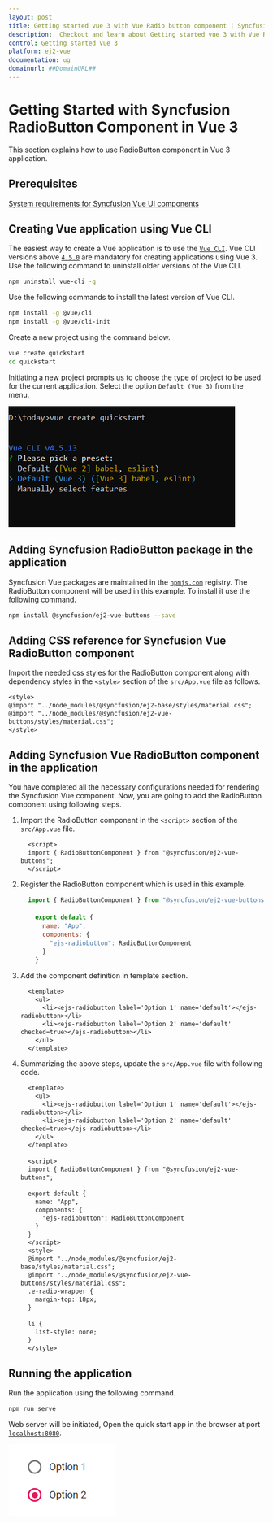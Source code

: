 ```yaml
---
layout: post
title: Getting started vue 3 with Vue Radio button component | Syncfusion
description:  Checkout and learn about Getting started vue 3 with Vue Radio button component of Syncfusion Essential JS 2 and more details.
control: Getting started vue 3 
platform: ej2-vue
documentation: ug
domainurl: ##DomainURL##
---
```


# Getting Started with Syncfusion RadioButton Component in Vue 3

This section explains how to use RadioButton component in Vue 3 application.

## Prerequisites

[System requirements for Syncfusion Vue UI components](https://ej2.syncfusion.com/vue/documentation/system-requirements/)

## Creating Vue application using Vue CLI

The easiest way to create a Vue application is to use the [`Vue CLI`](https://github.com/vuejs/vue-cli). Vue CLI versions above [`4.5.0`](https://v3.vuejs.org/guide/migration/introduction.html#vue-cli) are mandatory for creating applications using Vue 3. Use the following command to uninstall older versions of the Vue CLI.

```bash
npm uninstall vue-cli -g
```

Use the following commands to install the latest version of Vue CLI.

```bash
npm install -g @vue/cli
npm install -g @vue/cli-init
```

Create a new project using the command below.

```bash
vue create quickstart
cd quickstart
```

Initiating a new project prompts us to choose the type of project to be used for the current application. Select the option `Default (Vue 3)` from the menu.

![Reference](./images/vue3-terminal.png)

## Adding Syncfusion RadioButton package in the application

Syncfusion Vue packages are maintained in the [`npmjs.com`](https://www.npmjs.com/~syncfusionorg) registry. The RadioButton component will be used in this example. To install it use the following command.

```bash
npm install @syncfusion/ej2-vue-buttons --save
```

## Adding CSS reference for Syncfusion Vue RadioButton component

Import the needed css styles for the RadioButton component along with dependency styles in the `<style>` section of the `src/App.vue` file as follows.

```
<style>
@import "../node_modules/@syncfusion/ej2-base/styles/material.css";
@import "../node_modules/@syncfusion/ej2-vue-buttons/styles/material.css";
</style>
```

## Adding Syncfusion Vue RadioButton component in the application

You have completed all the necessary configurations needed  for rendering the Syncfusion Vue component. Now, you are going to add the RadioButton component using following steps.

1. Import the RadioButton component in the `<script>` section of the `src/App.vue` file.

    ```
      <script>
      import { RadioButtonComponent } from "@syncfusion/ej2-vue-buttons";
      </script>
    ```

2. Register the RadioButton component which is used in this example.

    ```js
      import { RadioButtonComponent } from "@syncfusion/ej2-vue-buttons";

        export default {
          name: "App",
          components: {
            "ejs-radiobutton": RadioButtonComponent
          }
        }
    ```
  
3. Add the component definition in template section.
  
    ```
      <template>
        <ul>
          <li><ejs-radiobutton label='Option 1' name='default'></ejs-radiobutton></li>
          <li><ejs-radiobutton label='Option 2' name='default' checked=true></ejs-radiobutton></li>
        </ul>
      </template>
    ```

4. Summarizing the above steps, update the `src/App.vue` file with following code.

    ```
      <template>
        <ul>
          <li><ejs-radiobutton label='Option 1' name='default'></ejs-radiobutton></li>
          <li><ejs-radiobutton label='Option 2' name='default' checked=true></ejs-radiobutton></li>
        </ul>
      </template>

      <script>
      import { RadioButtonComponent } from "@syncfusion/ej2-vue-buttons";

      export default {
        name: "App",
        components: {
          "ejs-radiobutton": RadioButtonComponent
        }
      }
      </script>
      <style>
      @import "../node_modules/@syncfusion/ej2-base/styles/material.css";
      @import "../node_modules/@syncfusion/ej2-vue-buttons/styles/material.css";
      .e-radio-wrapper {
        margin-top: 18px;
      }

      li {
        list-style: none;
      }
      </style>
    ```

## Running the application

Run the application using the following command.

```bash
npm run serve
```

Web server will be initiated, Open the quick start app in the browser at port [`localhost:8080`](http://localhost:8080/).

![Output](./images/vue3-radioButton.PNG)